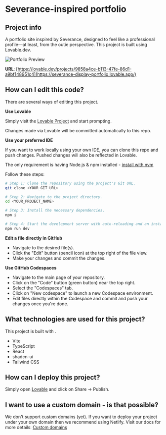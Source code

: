 # Severance-inspired portfolio

## Project info
A portfolio site inspired by Severance, designed to feel like a professional profile—at least, from the outie perspective. This project is built using Lovable.dev. 

![Portfolio Preview](https://f9d6294b37cdbbb51eb70be7d329a9e0.cdn.bubble.io/f1740431669162x742827075695665200/CleanShot%202025-02-24%20at%2022.14.14%402x.png?_gl=1*1o15vtb*_gcl_au*MzQ2NTA5MzguMTc0MDQzMTU1OQ..*_ga*MTk4NTgxMDA4OS4xNzQwNDE1NjY1*_ga_BFPVR2DEE2*MTc0MDQxNTY2NC4xLjEuMTc0MDQzMTU3MS40MS4wLjA.)


**URL**: [https://lovable.dev/projects/9858a4ce-b113-47fe-86d1-a9bf148951c4](https://severance-display-portfolio.lovable.app/)

## How can I edit this code?

There are several ways of editing this project.

**Use Lovable**

Simply visit the [Lovable Project](https://lovable.dev/projects/9858a4ce-b113-47fe-86d1-a9bf148951c4) and start prompting.

Changes made via Lovable will be committed automatically to this repo.

**Use your preferred IDE**

If you want to work locally using your own IDE, you can clone this repo and push changes. Pushed changes will also be reflected in Lovable.

The only requirement is having Node.js & npm installed - [install with nvm](https://github.com/nvm-sh/nvm#installing-and-updating)

Follow these steps:

```sh
# Step 1: Clone the repository using the project's Git URL.
git clone <YOUR_GIT_URL>

# Step 2: Navigate to the project directory.
cd <YOUR_PROJECT_NAME>

# Step 3: Install the necessary dependencies.
npm i

# Step 4: Start the development server with auto-reloading and an instant preview.
npm run dev
```

**Edit a file directly in GitHub**

- Navigate to the desired file(s).
- Click the "Edit" button (pencil icon) at the top right of the file view.
- Make your changes and commit the changes.

**Use GitHub Codespaces**

- Navigate to the main page of your repository.
- Click on the "Code" button (green button) near the top right.
- Select the "Codespaces" tab.
- Click on "New codespace" to launch a new Codespace environment.
- Edit files directly within the Codespace and commit and push your changes once you're done.

## What technologies are used for this project?

This project is built with .

- Vite
- TypeScript
- React
- shadcn-ui
- Tailwind CSS

## How can I deploy this project?

Simply open [Lovable](https://lovable.dev/projects/9858a4ce-b113-47fe-86d1-a9bf148951c4) and click on Share -> Publish.

## I want to use a custom domain - is that possible?

We don't support custom domains (yet). If you want to deploy your project under your own domain then we recommend using Netlify. Visit our docs for more details: [Custom domains](https://docs.lovable.dev/tips-tricks/custom-domain/)
